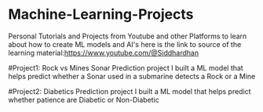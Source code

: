 # Machine-Learning-Projects
Personal Tutorials and Projects from Youtube and other Platforms to learn about how to create ML models and AI's
here is the link to source of the learning material:https://www.youtube.com/@Siddhardhan

#Project1: Rock vs Mines Sonar Prediction project
I built a ML model that helps predict whether a Sonar used in a submarine detects a Rock or a Mine

#Project2: Diabetics Prediction project
I built a ML model that helps predict whether patience are Diabetic or Non-Diabetic
